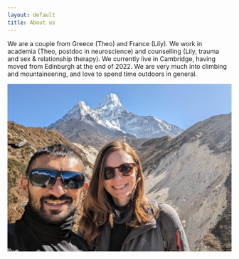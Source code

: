 ```yaml
---
layout: default
title: About us
---
```


We are a couple from Greece (Theo) and France (Lily). We work in academia (Theo, postdoc in neuroscience) and counselling (Lily, trauma and sex & relationship therapy). We currently live in Cambridge, having moved from Edinburgh at the end of 2022. We are very much into climbing and mountaineering, and love to spend time outdoors in general. 

<img src="/images/selfie.jpg" alt="This is us" width="800"/>